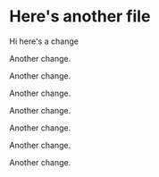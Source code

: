 # Here's another file

Hi here's a change

Another change.

Another change.

Another change.

Another change.

Another change.

Another change.

Another change.
